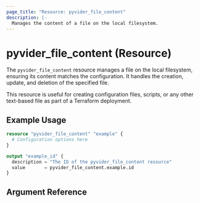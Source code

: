 ```yaml
---
page_title: "Resource: pyvider_file_content"
description: |-
  Manages the content of a file on the local filesystem.
---
```


# pyvider_file_content (Resource)

The `pyvider_file_content` resource manages a file on the local filesystem, ensuring its content matches the configuration. It handles the creation, update, and deletion of the specified file.

This resource is useful for creating configuration files, scripts, or any other text-based file as part of a Terraform deployment.

## Example Usage

```terraform
resource "pyvider_file_content" "example" {
  # Configuration options here
}

output "example_id" {
  description = "The ID of the pyvider_file_content resource"
  value       = pyvider_file_content.example.id
}

```

## Argument Reference

